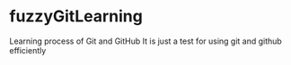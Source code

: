 # fuzzyGitLearning
Learning process of Git and GitHub
It is just a test for using git and github efficiently
